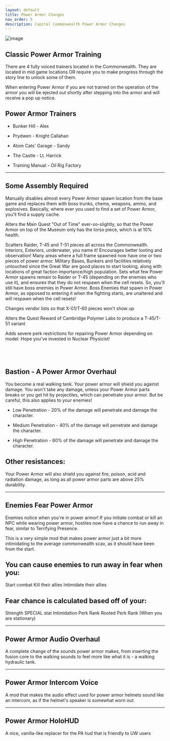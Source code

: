 ```yaml
---
layout: default
title: Power Armor Changes
nav_order: 5
description: Capital Commonwealth Power Armor Changes
---
```


![image](https://raw.githubusercontent.com/TheMrNewVegas/TheMrNewVegas.github.io/refs/heads/main/Resources/capcom/download%20(3).gif)


 ## Classic Power Armor Training

There are 4 fully voiced trainers located in the Commonwealth. They are located in mid game locations OR require you to make progress through the story line to unlock some of them. 

When entering Power Armor if you are not trained on the operation of the armor you will be ejected out shortly after stepping into the armor and will receive a pop up notice. 

## Power Armor Trainers

- Bunker Hill - Alex
  
- Prydwen - Knight Callahan

- Atom Cats' Garage - Sandy

- The Castle - Lt. Harrick

- Training Manual - Oil Rig Factory

---

## ﻿Some Assembly Required

Manually disables almost every Power Armor spawn location from the base game and replaces them with boss trunks, chems, weapons, ammo, and explosives. Basically, where ever you used to find a set of Power Armor, you'll find a supply cache.

Alters the Main Quest "Out of Time" ever-so-slightly, so that the Power Armor on top of the Museum only has the torso piece, which is at 10% health. 

Scatters Raider, T-45 and T-51 pieces all across the Commonwealth. Interiors, Exteriors, underwater, you name it! Encourages better looting and observation! Many areas where a full frame spawned now have one or two pieces of power armor. Military Bases, Bunkers and facilities relatively untouched since the Great War are good places to start looking, along with locations of great faction importance/high population.
Sets what few Power Armor spawns remain to Raider or T-45 (depending on the enemies who use it), and ensures that they do not respawn when the cell resets. So, you'll still have boss enemies in Power Armor. Boss Enemies that spawn in Power Armor, as opposed to entering it when the fighting starts, are unaltered and will respawn when the cell resets!

Changes vendor lists so that X-01/T-60 pieces won't show up

Alters the Quest Reward of Cambridge Polymer Labs to produce a T-45/T-51 variant

Adds severe perk restrictions for repairing Power Armor depending on model. Hope you've invested in Nuclear Physicist!  

﻿
-----------------------------------------------------------------------------------------------------------------------------------------------------------------

## Bastion - A Power Armor Overhaul

You become a real walking tank. Your power armor will shield you against damage. You won't take any damage, unless your Power Armor parts breaks or you get hit by projectiles, which can penetrate your armor.
But be careful, this also applies to your enemies!

- Low Penetration -﻿   20% of the damage will penetrate and damage the character.

- Medium Penetration -   40% of the damage will penetrate and damage the character.

- High Penetration -         60% of the damage will penetrate and damage the character.

## Other resistances:
Your Power Armor will also shield you against fire, poison, acid and radiation damage, as long as all power armor parts are above 25% durability.

-----------------------------------------------------------------------------------------------------------------------------------------------------------------


## ﻿Enemies Fear Power Armor


Enemies notice when you're in power armor! If you initiate combat or kill an NPC while wearing power armor, hostiles now have a chance to run away in fear, similar to Terrifying Presence.

This is a very simple mod that makes power armor just a bit more intimidating to the average commonwealth scav, as it should have been from the start.

## You can cause enemies to run away in fear when you:

Start combat
Kill their allies 
Intimidate their allies

## Fear chance is calculated based off of your:

Strength SPECIAL stat
Intimidation Perk Rank
Rooted Perk Rank (When you are stationary)

-----------------------------------------------------------------------------------------------------------------------------------------------------------------

## Power Armor Audio Overhaul

A complete change of the sounds power armor makes, from inserting the fusion core to the walking sounds to feel more like what it is - a walking hydraulic tank.﻿

-----------------------------------------------------------------------------------------------------------------------------------------------------------------

## Power Armor Intercom Voice

A mod that makes the audio effect used for power armor helmets sound like an intercom, as if the helmet's speaker is somewhat worn out.﻿

-----------------------------------------------------------------------------------------------------------------------------------------------------------------

## Power Armor HoloHUD

A nice, vanilla-like replacer for the PA hud that is friendly to UW users
